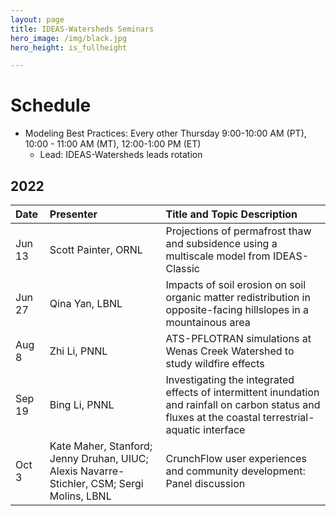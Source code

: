 ```yaml
---
layout: page
title: IDEAS-Watersheds Seminars
hero_image: /img/black.jpg
hero_height: is_fullheight

---
```


# Schedule
* Modeling Best Practices: Every other Thursday 9:00-10:00 AM (PT), 10:00 - 11:00 AM (MT), 12:00-1:00 PM (ET)
  - Lead:  IDEAS-Watersheds leads rotation

## 2022

| Date        |  Presenter                             | Title and Topic Description                    |
|:------------|:---------------------------------------|:-----------------------------------------------|
| Jun 13      | Scott Painter, ORNL                    | Projections of permafrost thaw and subsidence using a multiscale model from IDEAS-Classic |
| Jun 27     | Qina Yan, LBNL                        | Impacts of soil erosion on soil organic matter redistribution in opposite-facing hillslopes in a mountainous area |
| Aug 8      | Zhi Li, PNNL                        | ATS-PFLOTRAN simulations at Wenas Creek Watershed to study wildfire effects |
| Sep 19     | Bing Li, PNNL                        | Investigating the integrated effects of intermittent inundation and rainfall on carbon status and fluxes at the coastal terrestrial-aquatic interface |
| Oct 3      | Kate Maher, Stanford; Jenny Druhan, UIUC; Alexis Navarre-Stichler, CSM; Sergi Molins, LBNL  | CrunchFlow user experiences and community development: Panel discussion |

